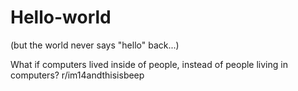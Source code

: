 # Hello-world
(but the world never says "hello" back...)

What if computers lived inside of people, instead of people living in computers?
r/im14andthisisbeep
